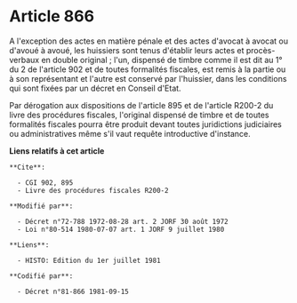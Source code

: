 # Article 866

A l'exception des actes en matière pénale et des actes d'avocat à avocat ou d'avoué à avoué, les huissiers sont tenus
d'établir leurs actes et procès-verbaux en double original ; l'un, dispensé de timbre comme il est dit au 1° du 2 de
l'article 902 et de toutes formalités fiscales, est remis à la partie ou à son représentant et l'autre est conservé par
l'huissier, dans les conditions qui sont fixées par un décret en Conseil d'Etat.

Par dérogation aux dispositions de l'article 895 et de l'article R200-2 du livre des procédures fiscales, l'original dispensé
de timbre et de toutes formalités fiscales pourra être produit devant toutes juridictions judiciaires ou administratives même
s'il vaut requête introductive d'instance.

**Liens relatifs à cet article**

	**Cite**:

	  - CGI 902, 895
	  - Livre des procédures fiscales R200-2

	**Modifié par**:

	  - Décret n°72-788 1972-08-28 art. 2 JORF 30 août 1972
	  - Loi n°80-514 1980-07-07 art. 1 JORF 9 juillet 1980

	**Liens**:

	  - HISTO: Edition du 1er juillet 1981

	**Codifié par**:

	  - Décret n°81-866 1981-09-15
